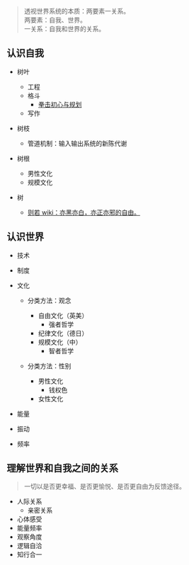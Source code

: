 > 透视世界系统的本质：两要素一关系。<br>
> 两要素：自我、世界。<br>
> 一关系：自我和世界的关系。

## 认识自我
- 树叶
  - 工程
  - 格斗
    - [拳击初心与规划](/fighting/start-fighting)
  - 写作
- 树枝
  - 管道机制：输入输出系统的新陈代谢
- 树根
  - 男性文化
  - 规模文化

- 树
  - [则若 wiki：亦黑亦白，亦正亦邪的自由。](https://www.notion.so/wiki-d7c882b95a0041f398d689d85612c6bb)

## 认识世界

- 技术

- 制度

- 文化
  - 分类方法：观念
    - 自由文化（英美）
      - 强者哲学
    - 纪律文化（德日）
    - 规模文化（中）
      - 智者哲学

  - 分类方法：性别
    - 男性文化
      - 钱权色
    - 女性文化

- 能量
- 振动
- 频率

## 理解世界和自我之间的关系
> 一切以是否更幸福、是否更愉悦、是否更自由为反馈途径。

- 人际关系
  - 亲密关系
- 心体感受
- 能量频率
- 观察角度
- 逻辑自洽
- 知行合一